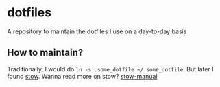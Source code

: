 # dotfiles
A repository to maintain the dotfiles I use on a day-to-day basis

## How to maintain?
Traditionally, I would do `ln -s .some_dotfile ~/.some_dotfile`. But later I found [stow](https://www.gnu.org/software/stow/).
Wanna read more on stow? [stow-manual](https://www.gnu.org/software/stow/manual/stow.html)

